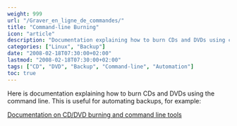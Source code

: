 ```yaml
---
weight: 999
url: "/Graver_en_ligne_de_commandes/"
title: "Command-line Burning"
icon: "article"
description: "Documentation explaining how to burn CDs and DVDs using command line tools, useful for automating backups."
categories: ["Linux", "Backup"]
date: "2008-02-18T07:30:00+02:00"
lastmod: "2008-02-18T07:30:00+02:00"
tags: ["CD", "DVD", "Backup", "Command-line", "Automation"]
toc: true
---
```


Here is documentation explaining how to burn CDs and DVDs using the command line. This is useful for automating backups, for example:

[Documentation on CD/DVD burning and command line tools](/pdf/gravure_de_cd_dvd_et_commandes_en_ligne.pdf)